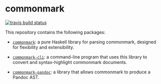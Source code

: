 # commonmark

[![travis build status](https://img.shields.io/travis/jgm/commonmark-hs.svg)](https://travis-ci.org/jgm/commonmark-hs)

This repository contains the following packages:

- [`commonmark`](commonmark/):
  a pure Haskell library for parsing commonmark,
  designed for flexibility and extensibility.

- [`commonmark-cli`](commonmark-cli/): a
  command-line program that uses this library to convert
  and syntax-highlight commonmark documents.

- [`commonmark-pandoc`](commonmark-pandoc/): a
  library that allows commonmark to produce a Pandoc AST.

